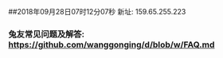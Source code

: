 ##2018年09月28日07时12分07秒 新址: 159.65.255.223
### 兔友常见问题及解答: https://github.com/wanggonging/d/blob/w/FAQ.md
